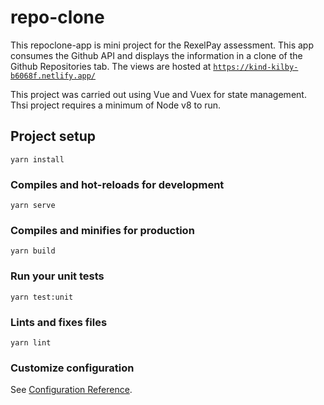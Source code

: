 # repo-clone
This repoclone-app is mini project for the RexelPay assessment. This app consumes the Github API
and displays the information in a clone of the Github Repositories tab. The views are hosted at [`https://kind-kilby-b6068f.netlify.app/`](https://kind-kilby-b6068f.netlify.app/)

This project was carried out using Vue and Vuex for state management. Thsi project requires a minimum of Node v8 to run.

## Project setup
```
yarn install
```

### Compiles and hot-reloads for development
```
yarn serve
```

### Compiles and minifies for production
```
yarn build
```

### Run your unit tests
```
yarn test:unit
```

### Lints and fixes files
```
yarn lint
```

### Customize configuration
See [Configuration Reference](https://cli.vuejs.org/config/).

